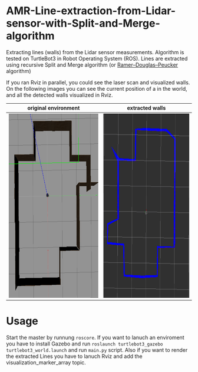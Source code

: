 # AMR-Line-extraction-from-Lidar-sensor-with-Split-and-Merge-algorithm
Extracting lines (walls) from the Lidar sensor measurements. Algorithm is tested on TurtleBot3 in Robot Operating System (ROS).
Lines are extracted using recursive Split and Merge algorithm (or [Ramer–Douglas–Peucker](https://en.wikipedia.org/wiki/Ramer%E2%80%93Douglas%E2%80%93Peucker_algorithm) algorithm)

If you ran Rviz in parallel, you could see the laser scan and visualized walls. On the following images you can see the current position of a in the world, and all the detected walls visualized in Rviz.

original environment | extracted walls
:------------------------------:|:-----------------------------------------:
<img src="https://github.com/Robotics-kosta/AMR-Line-extraction-from-Lidar-sensor-with-Split-and-Merge-algorithm/blob/master/src/images%20example/environment.png" width="400" height="500" /> | <img src="https://github.com/Robotics-kosta/AMR-Line-extraction-from-Lidar-sensor-with-Split-and-Merge-algorithm/blob/master/src/images%20example/detectedLines.png " width="400" height="500" />
# Usage
Start the master by runnung `roscore`. If you want to lanuch an enviroment you have to install Gazebo and run `roslaunch turtlebot3_gazebo turtlebot3_world.launch` and run `main.py` script. Also if you want to render the extracted Lines you have to lanuch Rviz and add the visualization_marker_array topic.


